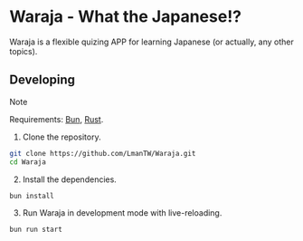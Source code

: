 # Waraja - What the Japanese!?

Waraja is a flexible quizing APP for learning Japanese (or actually, any other topics).

## Developing

> [!NOTE]
> Requirements: [Bun](https://bun.sh), [Rust](https://www.rust-lang.org).

1. Clone the repository.

```bash
git clone https://github.com/LmanTW/Waraja.git
cd Waraja
```

2. Install the dependencies.

```bash
bun install
```

3. Run Waraja in development mode with live-reloading.

```bast
bun run start
```
